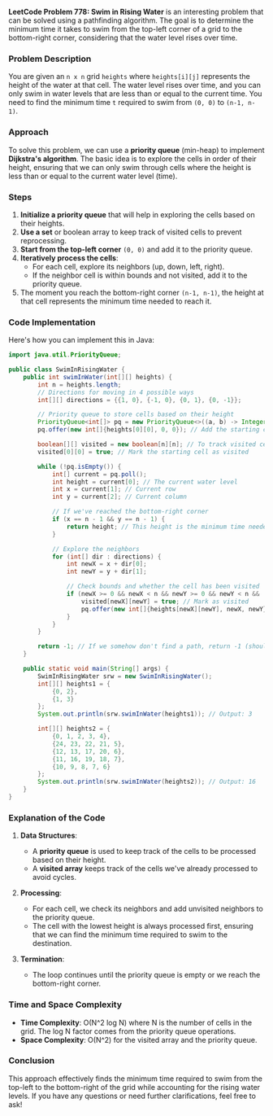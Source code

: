 **LeetCode Problem 778: Swim in Rising Water** is an interesting problem that can be solved using a pathfinding algorithm. The goal is to determine the minimum time it takes to swim from the top-left corner of a grid to the bottom-right corner, considering that the water level rises over time.

### Problem Description

You are given an `n x n` grid `heights` where `heights[i][j]` represents the height of the water at that cell. The water level rises over time, and you can only swim in water levels that are less than or equal to the current time. You need to find the minimum time `t` required to swim from `(0, 0)` to `(n-1, n-1)`.

### Approach

To solve this problem, we can use a **priority queue** (min-heap) to implement **Dijkstra's algorithm**. The basic idea is to explore the cells in order of their height, ensuring that we can only swim through cells where the height is less than or equal to the current water level (time).

### Steps

1. **Initialize a priority queue** that will help in exploring the cells based on their heights.
2. **Use a set** or boolean array to keep track of visited cells to prevent reprocessing.
3. **Start from the top-left corner** `(0, 0)` and add it to the priority queue.
4. **Iteratively process the cells**:
   - For each cell, explore its neighbors (up, down, left, right).
   - If the neighbor cell is within bounds and not visited, add it to the priority queue.
5. The moment you reach the bottom-right corner `(n-1, n-1)`, the height at that cell represents the minimum time needed to reach it.

### Code Implementation

Here's how you can implement this in Java:

```java
import java.util.PriorityQueue;

public class SwimInRisingWater {
    public int swimInWater(int[][] heights) {
        int n = heights.length;
        // Directions for moving in 4 possible ways
        int[][] directions = {{1, 0}, {-1, 0}, {0, 1}, {0, -1}};

        // Priority queue to store cells based on their height
        PriorityQueue<int[]> pq = new PriorityQueue<>((a, b) -> Integer.compare(a[0], b[0]));
        pq.offer(new int[]{heights[0][0], 0, 0}); // Add the starting cell

        boolean[][] visited = new boolean[n][n]; // To track visited cells
        visited[0][0] = true; // Mark the starting cell as visited

        while (!pq.isEmpty()) {
            int[] current = pq.poll();
            int height = current[0]; // The current water level
            int x = current[1]; // Current row
            int y = current[2]; // Current column

            // If we've reached the bottom-right corner
            if (x == n - 1 && y == n - 1) {
                return height; // This height is the minimum time needed to reach the destination
            }

            // Explore the neighbors
            for (int[] dir : directions) {
                int newX = x + dir[0];
                int newY = y + dir[1];

                // Check bounds and whether the cell has been visited
                if (newX >= 0 && newX < n && newY >= 0 && newY < n && !visited[newX][newY]) {
                    visited[newX][newY] = true; // Mark as visited
                    pq.offer(new int[]{heights[newX][newY], newX, newY}); // Add the neighbor to the queue
                }
            }
        }

        return -1; // If we somehow don't find a path, return -1 (should not happen in this problem)
    }

    public static void main(String[] args) {
        SwimInRisingWater srw = new SwimInRisingWater();
        int[][] heights1 = {
            {0, 2},
            {1, 3}
        };
        System.out.println(srw.swimInWater(heights1)); // Output: 3

        int[][] heights2 = {
            {0, 1, 2, 3, 4},
            {24, 23, 22, 21, 5},
            {12, 13, 17, 20, 6},
            {11, 16, 19, 18, 7},
            {10, 9, 8, 7, 6}
        };
        System.out.println(srw.swimInWater(heights2)); // Output: 16
    }
}
```

### Explanation of the Code

1. **Data Structures**:
   - A **priority queue** is used to keep track of the cells to be processed based on their height.
   - A **visited array** keeps track of the cells we've already processed to avoid cycles.

2. **Processing**:
   - For each cell, we check its neighbors and add unvisited neighbors to the priority queue.
   - The cell with the lowest height is always processed first, ensuring that we can find the minimum time required to swim to the destination.

3. **Termination**:
   - The loop continues until the priority queue is empty or we reach the bottom-right corner.

### Time and Space Complexity

- **Time Complexity**: O(N^2 log N) where N is the number of cells in the grid. The log N factor comes from the priority queue operations.
- **Space Complexity**: O(N^2) for the visited array and the priority queue.

### Conclusion

This approach effectively finds the minimum time required to swim from the top-left to the bottom-right of the grid while accounting for the rising water levels. If you have any questions or need further clarifications, feel free to ask!